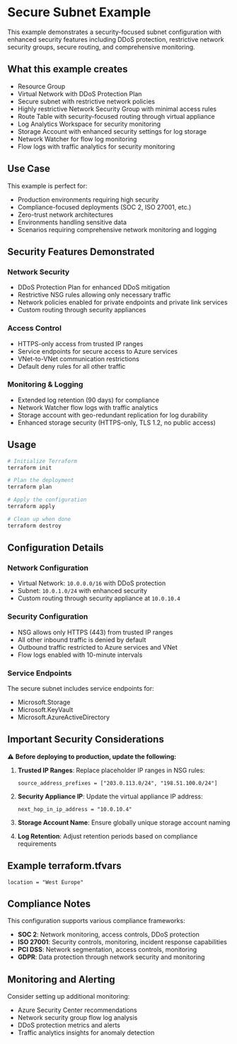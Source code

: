 # Secure Subnet Example

This example demonstrates a security-focused subnet configuration with enhanced security features including DDoS protection, restrictive network security groups, secure routing, and comprehensive monitoring.

## What this example creates

- Resource Group
- Virtual Network with DDoS Protection Plan
- Secure subnet with restrictive network policies
- Highly restrictive Network Security Group with minimal access rules
- Route Table with security-focused routing through virtual appliance
- Log Analytics Workspace for security monitoring
- Storage Account with enhanced security settings for log storage
- Network Watcher for flow log monitoring
- Flow logs with traffic analytics for security monitoring

## Use Case

This example is perfect for:
- Production environments requiring high security
- Compliance-focused deployments (SOC 2, ISO 27001, etc.)
- Zero-trust network architectures
- Environments handling sensitive data
- Scenarios requiring comprehensive network monitoring and logging

## Security Features Demonstrated

### Network Security
- DDoS Protection Plan for enhanced DDoS mitigation
- Restrictive NSG rules allowing only necessary traffic
- Network policies enabled for private endpoints and private link services
- Custom routing through security appliances

### Access Control
- HTTPS-only access from trusted IP ranges
- Service endpoints for secure access to Azure services
- VNet-to-VNet communication restrictions
- Default deny rules for all other traffic

### Monitoring & Logging
- Extended log retention (90 days) for compliance
- Network Watcher flow logs with traffic analytics
- Storage account with geo-redundant replication for log durability
- Enhanced storage security (HTTPS-only, TLS 1.2, no public access)

## Usage

```bash
# Initialize Terraform
terraform init

# Plan the deployment
terraform plan

# Apply the configuration
terraform apply

# Clean up when done
terraform destroy
```

## Configuration Details

### Network Configuration
- Virtual Network: `10.0.0.0/16` with DDoS protection
- Subnet: `10.0.1.0/24` with enhanced security
- Custom routing through security appliance at `10.0.10.4`

### Security Configuration
- NSG allows only HTTPS (443) from trusted IP ranges
- All other inbound traffic is denied by default
- Outbound traffic restricted to Azure services and VNet
- Flow logs enabled with 10-minute intervals

### Service Endpoints
The secure subnet includes service endpoints for:
- Microsoft.Storage
- Microsoft.KeyVault
- Microsoft.AzureActiveDirectory

## Important Security Considerations

⚠️ **Before deploying to production, update the following:**

1. **Trusted IP Ranges**: Replace placeholder IP ranges in NSG rules:
   ```hcl
   source_address_prefixes = ["203.0.113.0/24", "198.51.100.0/24"]
   ```

2. **Security Appliance IP**: Update the virtual appliance IP address:
   ```hcl
   next_hop_in_ip_address = "10.0.10.4"
   ```

3. **Storage Account Name**: Ensure globally unique storage account naming

4. **Log Retention**: Adjust retention periods based on compliance requirements

## Example terraform.tfvars

```hcl
location = "West Europe"
```

## Compliance Notes

This configuration supports various compliance frameworks:
- **SOC 2**: Network monitoring, access controls, DDoS protection
- **ISO 27001**: Security controls, monitoring, incident response capabilities
- **PCI DSS**: Network segmentation, access controls, monitoring
- **GDPR**: Data protection through network security and monitoring

## Monitoring and Alerting

Consider setting up additional monitoring:
- Azure Security Center recommendations
- Network security group flow log analysis
- DDoS protection metrics and alerts
- Traffic analytics insights for anomaly detection